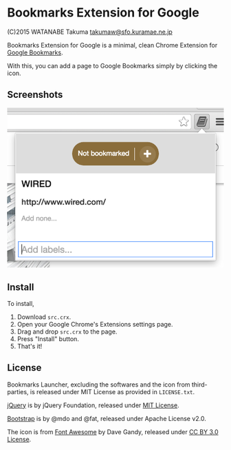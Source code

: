 Bookmarks Extension for Google
==============================

(C)2015 WATANABE Takuma <takumaw@sfo.kuramae.ne.jp>

Bookmarks Extension for Google is a minimal, clean Chrome Extension for [Google Bookmarks](https://www.google.com/bookmarks/).

With this, you can add a page to Google Bookmarks simply by clicking the icon.

Screenshots
-----------

![screenshot1](https://github.com/takumaw/bookmarks-extension-for-google/raw/master/extra/screenshot.png)  


Install
-------

To install,

1. Download `src.crx`.
2. Open your Google Chrome's Extensions settings page.
3. Drag and drop `src.crx` to the page.
4. Press "Install" button.
5. That's it!


License
-------
Bookmarks Launcher, excluding the softwares and the icon from third-parties, is released under MIT License as provided in `LICENSE.txt`.

[jQuery](http://jquery.org/) is by jQuery Foundation, released under [MIT License](http://jquery.org/license/).

[Bootstrap](http://twitter.github.com/bootstrap/) is by @mdo and @fat, released under Apache License v2.0.

The icon is from [Font Awesome](http://fortawesome.github.com/Font-Awesome/) by Dave Gandy,
released under [CC BY 3.0 License](http://creativecommons.org/licenses/by/3.0/).
